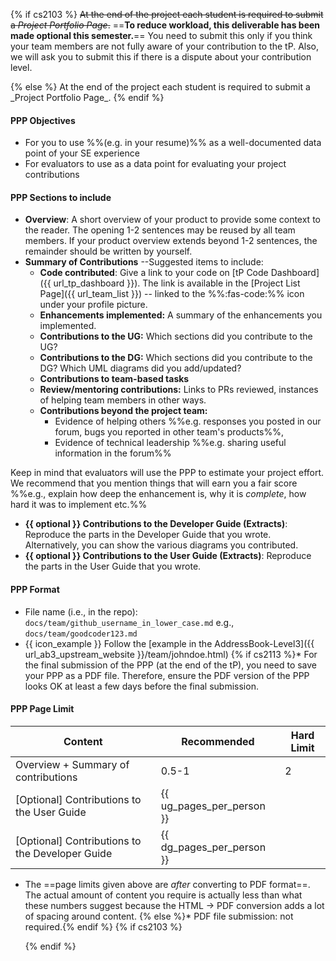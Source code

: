 {% if cs2103 %}
~~At the end of the project each student is required to submit a _Project Portfolio Page_.~~ ==**To reduce workload, this deliverable <span class="text-success">has been made optional</span> this semester.**== You need to submit this only if you think your team members are not fully aware of your contribution to the tP. Also, we will ask you to submit this if  there is a dispute about your contribution level.

<panel type="secondary" header="Details ... (read only if you opted to submit this deliverable)" peek>
{% else %}
At the end of the project each student is required to submit a _Project Portfolio Page_.
{% endif %}

#### <span class="badge bg-info">PPP</span> <span class="text-info">Objectives</span>

* For you to use %%(e.g. in your resume)%% as a well-documented data point of your SE experience
* For evaluators to use as a data point for evaluating your project contributions

#### <span class="badge bg-info">PPP</span> <span class="text-info">Sections to include</span>

* **Overview**: A short overview of your product to provide some context to the reader. The opening 1-2 sentences may be reused by all team members. If your product overview extends beyond 1-2 sentences, the remainder should be written by yourself.
* **Summary of Contributions** --Suggested items to include:
  * **Code contributed**: Give a link to your code on [tP Code Dashboard]({{ url_tp_dashboard }}). The link is available in the [Project List Page]({{ url_team_list }}) -- linked to the %%:fas-code:%% icon under your profile picture.
  * **Enhancements implemented:** A summary of the enhancements you implemented.
  * **Contributions to the UG:** Which sections did you contribute to the UG?
  * **Contributions to the DG:** Which sections did you contribute to the DG? Which UML diagrams did you add/updated?
  * **Contributions to <trigger trigger="click" for="modal:deliverablesPPP-teamTasks">team-based tasks </trigger>**
  * **Review/mentoring contributions:** Links to PRs reviewed, instances of helping team members in other ways.
  * **Contributions beyond the project team:**
    * Evidence of helping others %%e.g. responses you posted in our forum, bugs you reported in other team's products%%,
    * Evidence of technical leadership %%e.g. sharing useful information in the forum%%

<modal large header="Team-Based Tasks" id="modal:deliverablesPPP-teamTasks">
  <include src="tp-expectations.md#team-tasks"/>
</modal>

<div class="indented-level2">
<box type="tip" seamless>

Keep in mind that evaluators will use the PPP to estimate your project effort. We recommend that you mention things that will earn you a fair score %%e.g., explain how deep the enhancement is, why it is _complete_, how hard it was to implement etc.%%
</box>
</div>

* **{{ optional }} Contributions to the Developer Guide (Extracts)**: Reproduce the parts in the Developer Guide that you wrote. Alternatively, you can show the various diagrams you contributed.
* **{{ optional }} Contributions to the User Guide (Extracts)**: Reproduce the parts in the User Guide that you wrote.

#### <span class="badge bg-info">PPP</span> <span class="text-info">Format</span>

* File name (i.e., in the repo): `docs/team/github_username_in_lower_case.md` e.g., `docs/team/goodcoder123.md`
* {{ icon_example }} Follow the [example in the AddressBook-Level3]({{ url_ab3_upstream_website }}/team/johndoe.html)
{% if cs2113 %}* For the final submission of the PPP (at the end of the tP), you need to save your PPP as a PDF file. Therefore, ensure the PDF version of the PPP looks OK at least a few days before the final submission.

<div class="indented-level2">

<include src="tp-tasks-fragment.md#tip-how-to-convert-to-pdf" />
</div>

#### <span class="badge bg-info">PPP</span> <span class="text-info">Page Limit</span>

<div class="indented-level2">

Content | Recommended | Hard Limit
------- | ---------- | ----------
Overview + Summary of contributions | 0.5-1 | 2
[Optional] Contributions to the User Guide | {{ ug_pages_per_person }}
[Optional] Contributions to the Developer Guide | {{ dg_pages_per_person }}
</div>

* The ==page limits given above are _after_ converting to PDF format==. The actual amount of content you require is actually less than what these numbers suggest because the HTML → PDF conversion adds a lot of spacing around content.
{% else %}* PDF file submission: not required.{% endif %}
{% if cs2103 %}
</panel><p/>
{% endif %}